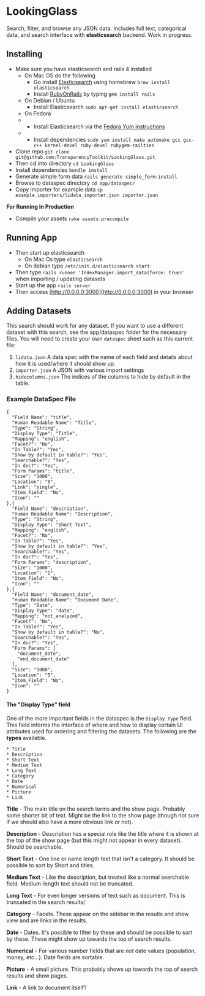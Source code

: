 # LookingGlass

Search, filter, and browse any JSON data. Includes full text, categorical data,  and search interface with **elasticsearch** backend. Work in progress.

## Installing

- Make sure you have elasticsearch and rails 4 installed
	- On Mac OS do the following
		- Go install [Elasticsearch](https://www.elastic.co/downloads/elasticsearch) using homebrew `brew install elasticsearch`
		- Install [RubyOnRails](http://rubyonrails.org/download/) by typing `gem install rails`
	- On Debian / Ubuntu
		- Install Elasticsearch `sudo apt-get install elasticsearch` 
	- On Fedora
	- 	- Install Elasticsearch via the [Fedora Yum instructions](https://www.elastic.co/guide/en/elasticsearch/reference/current/setup-repositories.html)
	- 	- Install dependencies  `sudo yum install make automake gcc gcc-c++ kernel-devel ruby-devel rubygem-railties`
- Clone repo `git clone git@github.com:TransparencyToolkit/LookingGlass.git`
- Then cd into directory `cd LookingGlass`
- Install dependencies `bundle install`
- Generate simple form data `rails generate simple_form:install` 
- Browse to dataspec directory `cd app/dataspec/`
- Copy importer for example data `cp example_importers/lidata_importer.json importer.json`

**For Running In Production**
- Compile your assets `rake assets:precompile`

## Running App

- Then start up elasticsearch
	- On Mac Os type `elasticsearch`
	- On debian type `/etc/init.d/elasticsearch start`
- Then type `rails runner 'IndexManager.import_data(force: true)'` when importing / updating datasets
- Start up the app `rails server`
- Then access [http://0.0.0.0:3000](http://0.0.0.0:3000) in your browser

## Adding Datasets

This search should work for any dataset. If you want to use a different dataset with this search, see the app/dataspec folder for the necessary files. You will need to create your own `dataspec` sheet such as this current file:

1. `lidata.json` A data spec with the name of each field and details about how
it is used/where it should show up.
2. `importer.json` A JSON with various import settings
3. `hidecolumns.json` The indices of the columns to hide by default in the table.


### Example DataSpec File


```
{
  "Field Name": "title",
  "Human Readable Name": "Title",
  "Type": "String",
  "Display Type": "Title",
  "Mapping": "english",
  "Facet?": "No",
  "In Table?": "Yes",
  "Show by default in table?": "Yes",
  "Searchable?": "Yes",
  "In doc?": "Yes",
  "Form Params": "title",
  "Size": "1000",
  "Location": "0",
  "Link": "single",
  "Item_Field": "No",
  "Icon": ""
},{
  "Field Name": "description",
  "Human Readable Name": "Description",
  "Type": "String",
  "Display Type": "Short Text",
  "Mapping": "english",
  "Facet?": "No",
  "In Table?": "Yes",
  "Show by default in table?": "Yes",
  "Searchable?": "Yes",
  "In doc?": "Yes",
  "Form Params": "description",
  "Size": "1000",
  "Location": "1",
  "Item_Field": "No",
  "Icon": ""
},{
  "Field Name": "document_date",
  "Human Readable Name": "Document Date",
  "Type": "Date",
  "Display Type": "date",
  "Mapping": "not_analyzed",
  "Facet?": "No",
  "In Table?": "Yes",
  "Show by default in table?": "No",
  "Searchable?": "Yes",
  "In doc?": "Yes",
  "Form Params": [
    "document_date",
    "end_document_date"
  ],
  "Size": "1000",
  "Location": "5",
  "Item_Field": "No",
  "Icon": ""
}
```

#### The "Display Type" field

One of the more important fields in the dataspec is the `Display Type` field. This field informs the interface of where and how to display certain UI attributes used for ordering and filtering the datasets. The following are the **types** available.

```
* Title
* Description
* Short Text
* Medium Text
* Long Text
* Category
* Date
* Numerical
* Picture
* Link
```

**Title** - The main title on the search terms and the show page. Probably some shorter bit of text. Might be the link to the show page (though not sure if we should also have a more obvious link or not).

**Description** - Description has a special role like the title where it is shown at the top of the show page (but this might not appear in every dataset). Should be searchable.

**Short Text** - One line or name length text that isn't a category. It should be possible to sort by Short and titles.

**Medium Text** - Like the description, but treated like a normal searchable field. Medium-length text should not be truncated.

**Long Text** - For even longer versions of text such as document. This is truncated in the search results/

**Category** - Facets. These appear on the sidebar in the results and show view and are links in the results.

**Date** - Dates. It's possible to filter by these and should be possible to sort by these. These might show up towards the top of search results.

**Numerical** - For various number fields that are *not* date values (population, money, etc...). Date fields are sortable.

**Picture** - A small picture. This probably shows up towards the top of
search results and show pages.

**Link** - A link to document itself?
